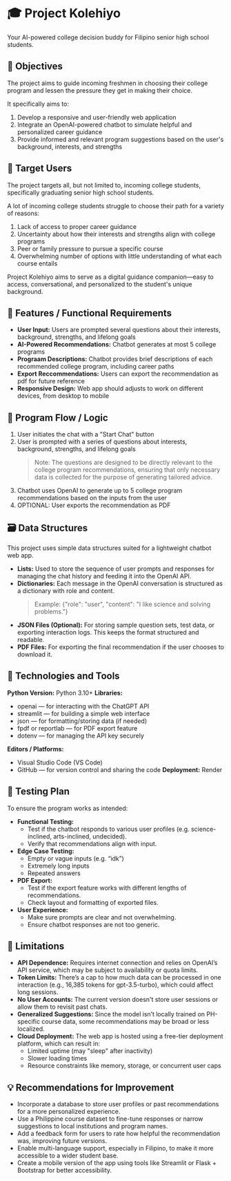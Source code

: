 # 🎓 Project Kolehiyo
Your AI-powered college decision buddy for Filipino senior high school students.

## 🎯 Objectives
The project aims to guide incoming freshmen in choosing their college program and lessen the pressure they get in making their choice.

It specifically aims to:
1. Develop a responsive and user-friendly web application
2. Integrate an OpenAI-powered chatbot to simulate helpful and personalized career guidance
3. Provide informed and relevant program suggestions based on the user's background, interests, and strengths

## 👥 Target Users
The project targets all, but not limited to, incoming college students, specifically graduating senior high school students.

A lot of incoming college students struggle to choose their path for a variety of reasons:
1. Lack of access to proper career guidance
2. Uncertainty about how their interests and strengths align with college programs
3. Peer or family pressure to pursue a specific course
4. Overwhelming number of options with little understanding of what each course entails

Project Kolehiyo aims to serve as a digital guidance companion—easy to access, conversational, and personalized to the student's unique background.

## 🧱 Features / Functional Requirements
- **User Input:** Users are prompted several questions about their interests, background, strengths, and lifelong goals
- **AI-Powered Recommendations:** Chatbot generates at most 5 college programs
- **Prograam Descriptions:** Chatbot provides brief descriptions of each recommended college program, including career paths
- **Export Reccommendations:** Users can export the recommendation as pdf for future reference
- **Responsive Design:** Web app should adjusts to work on different devices, from desktop to mobile

## 🧠 Program Flow / Logic
1. User initiates the chat with a "Start Chat" button
2. User is prompted with a series of questions about interests, background, strengths, and lifelong goals
   > Note: The questions are designed to be directly relevant to the college program recommendations, ensuring that only necessary data is collected for the purpose of generating tailored advice.
3. Chatbot uses OpenAI to generate up to 5 college program recommendations based on the inputs from the user
4. OPTIONAL: User exports the recommendation as PDF

## 🗃️ Data Structures
This project uses simple data structures suited for a lightweight chatbot web app.
- **Lists:**
Used to store the sequence of user prompts and responses for managing the chat history and feeding it into the OpenAI API.
- **Dictionaries:**
Each message in the OpenAI conversation is structured as a dictionary with role and content.
  > Example: {"role": "user", "content": "I like science and solving problems."}
- **JSON Files (Optional):**
For storing sample question sets, test data, or exporting interaction logs. This keeps the format structured and readable.
- **PDF Files:**
For exporting the final recommendation if the user chooses to download it.

## 🔧 Technologies and Tools
**Python Version:** Python 3.10+
**Libraries:**
- openai — for interacting with the ChatGPT API
- streamlit — for building a simple web interface
- json — for formatting/storing data (if needed)
- fpdf or reportlab — for PDF export feature
- dotenv — for managing the API key securely
  
**Editors / Platforms:**
- Visual Studio Code (VS Code)
- GitHub — for version control and sharing the code
**Deployment:** Render

## 🧪 Testing Plan
To ensure the program works as intended:
- **Functional Testing:**
  - Test if the chatbot responds to various user profiles (e.g. science-inclined, arts-inclined, undecided).
  - Verify that recommendations align with input.
- **Edge Case Testing:**
  - Empty or vague inputs (e.g. “idk”)
  - Extremely long inputs
  - Repeated answers
- **PDF Export:**
  - Test if the export feature works with different lengths of recommendations.
  - Check layout and formatting of exported files.
- **User Experience:**
  - Make sure prompts are clear and not overwhelming.
  - Ensure chatbot responses are not too generic.

## 🚧 Limitations
- **API Dependence:** Requires internet connection and relies on OpenAI’s API service, which may be subject to availability or quota limits.
- **Token Limits:** There’s a cap to how much data can be processed in one interaction (e.g., 16,385 tokens for gpt-3.5-turbo), which could affect long sessions.
- **No User Accounts:** The current version doesn't store user sessions or allow them to revisit past chats.
- **Generalized Suggestions:** Since the model isn’t locally trained on PH-specific course data, some recommendations may be broad or less localized.
- **Cloud Deployment:** The web app is hosted using a free-tier deployment platform, which can result in:
   - Limited uptime (may "sleep" after inactivity)
   - Slower loading times
   - Resource constraints like memory, storage, or concurrent user caps

## 💡 Recommendations for Improvement
- Incorporate a database to store user profiles or past recommendations for a more personalized experience.
- Use a Philippine course dataset to fine-tune responses or narrow suggestions to local institutions and program names.
- Add a feedback form for users to rate how helpful the recommendation was, improving future versions.
- Enable multi-language support, especially in Filipino, to make it more accessible to a wider student base.
- Create a mobile version of the app using tools like Streamlit or Flask + Bootstrap for better accessibility.
